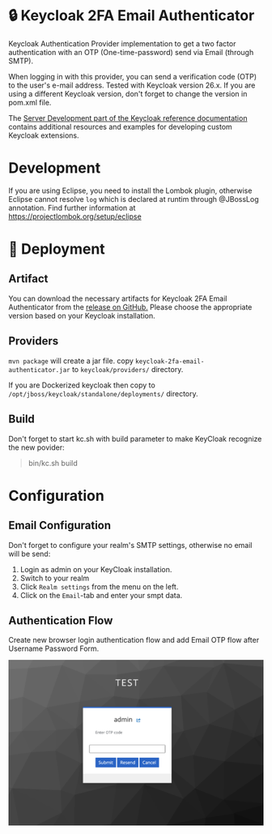 # 🔒 Keycloak 2FA Email Authenticator

Keycloak Authentication Provider implementation to get a two factor authentication with an OTP (One-time-password) send via Email (through SMTP).

When logging in with this provider, you can send a verification code (OTP) to the user's e-mail address.
Tested with Keycloak version 26.x. If you are using a different Keycloak version, don't forget to change the version in pom.xml file.

The [Server Development part of the Keycloak reference documentation](https://www.keycloak.org/docs/latest/server_development/index.html) contains additional resources and examples for developing custom Keycloak extensions.

# Development

If you are using Eclipse, you need to install the Lombok plugin, otherwise Eclipse cannot resolve `log` which is declared at runtim through @JBossLog annotation.
Find further information at https://projectlombok.org/setup/eclipse


# 🚀 Deployment

## Artifact

You can download the necessary artifacts for Keycloak 2FA Email Authenticator from the [release on GitHub.](https://github.com/mesutpiskin/keycloak-2fa-email-authenticator/releases/tag/v0.4) Please choose the appropriate version based on your Keycloak installation.

## Providers

`mvn package` will create a jar file.
copy `keycloak-2fa-email-authenticator.jar` to `keycloak/providers/` directory.

If you are Dockerized keycloak then copy to `/opt/jboss/keycloak/standalone/deployments/` directory.

## Build

Don't forget to start kc.sh with build parameter to make KeyCloak recognize the new povider:

> bin/kc.sh build

# Configuration

## Email Configuration

Don't forget to configure your realm's SMTP settings, otherwise no email will be send:
1. Login as admin on your KeyCloak installation.
2. Switch to your realm
3. Click `Realm settings` from the menu on the left.
4. Click on the `Email`-tab and enter your smpt data.

## Authentication Flow
Create new browser login authentication flow and add Email OTP flow after Username Password Form.

<img src="static/otp-form.png">
